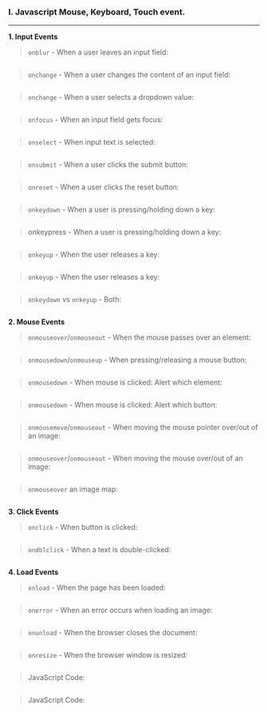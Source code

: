 ### I. Javascript Mouse, Keyboard, Touch event.
---

**1. Input Events**

>```onblur``` - When a user leaves an input field:
```javascript

```

>```onchange``` - When a user changes the content of an input field:
```javascript

```

>```onchange``` - When a user selects a dropdown value:
```javascript

```

>```onfocus``` - When an input field gets focus:
```javascript

```

>```onselect``` - When input text is selected:
```javascript

```

>```onsubmit``` - When a user clicks the submit button:
```javascript

```

>```onreset``` - When a user clicks the reset button:
```javascript

```

>```onkeydown``` - When a user is pressing/holding down a key:
```javascript

```

>onkeypress - When a user is pressing/holding down a key:
```javascript

```

>```onkeyup``` - When the user releases a key:
```javascript

```

>```onkeyup``` - When the user releases a key:
```javascript

```

>```onkeydown``` vs ```onkeyup``` - Both:
```javascript

```
**2. Mouse Events**

>```onmouseover```/```onmouseout``` - When the mouse passes over an element:
```javascript

```
>```onmousedown```/```onmouseup``` - When pressing/releasing a mouse button:
```javascript

```

>```onmousedown``` - When mouse is clicked: Alert which element:
```javascript

```

>```onmousedown``` - When mouse is clicked: Alert which button:
```javascript

```

>```onmousemove```/```onmouseout``` - When moving the mouse pointer over/out of an image:
```javascript

```

>```onmouseover```/```onmouseout``` - When moving the mouse over/out of an image:
```javascript

```

>```onmouseover``` an image map:
```javascript

```

**3. Click Events**

>```onclick``` - When button is clicked:
```javascript

```
>```ondblclick``` - When a text is double-clicked:
```javascript

```

**4. Load Events**

>```onload``` - When the page has been loaded:
```javascript

```
>```onerror``` - When an error occurs when loading an image:
```javascript

```

>```onunload``` - When the browser closes the document:
```javascript

```

>```onresize``` - When the browser window is resized:
```javascript

```

>JavaScript Code:
```javascript

```

>JavaScript Code:
```javascript

```
